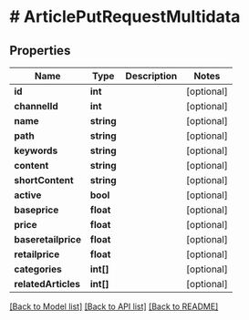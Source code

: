 # # ArticlePutRequestMultidata

## Properties

Name | Type | Description | Notes
------------ | ------------- | ------------- | -------------
**id** | **int** |  | [optional]
**channelId** | **int** |  | [optional]
**name** | **string** |  | [optional]
**path** | **string** |  | [optional]
**keywords** | **string** |  | [optional]
**content** | **string** |  | [optional]
**shortContent** | **string** |  | [optional]
**active** | **bool** |  | [optional]
**baseprice** | **float** |  | [optional]
**price** | **float** |  | [optional]
**baseretailprice** | **float** |  | [optional]
**retailprice** | **float** |  | [optional]
**categories** | **int[]** |  | [optional]
**relatedArticles** | **int[]** |  | [optional]

[[Back to Model list]](../../README.md#models) [[Back to API list]](../../README.md#endpoints) [[Back to README]](../../README.md)
